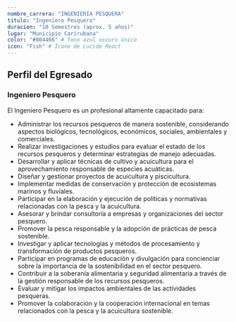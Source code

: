 ```yaml
---
nombre_carrera: "INGENIERÍA PESQUERA"
titulo: "Ingeniero Pesquero"
duracion: "10 Semestres (aprox. 5 años)"
lugar: "Municipio Carirubana"
color: "#004466" # Tono azul oscuro único
icon: "Fish" # Ícono de Lucide React
---
```


## Perfil del Egresado

### Ingeniero Pesquero
El Ingeniero Pesquero es un profesional altamente capacitado para:

- Administrar los recursos pesqueros de manera sostenible, considerando aspectos biológicos, tecnológicos, económicos, sociales, ambientales y comerciales.
- Realizar investigaciones y estudios para evaluar el estado de los recursos pesqueros y determinar estrategias de manejo adecuadas.
- Desarrollar y aplicar técnicas de cultivo y acuicultura para el aprovechamiento responsable de especies acuáticas.
- Diseñar y gestionar proyectos de acuicultura y piscicultura.
- Implementar medidas de conservación y protección de ecosistemas marinos y fluviales.
- Participar en la elaboración y ejecución de políticas y normativas relacionadas con la pesca y la acuicultura.
- Asesorar y brindar consultoría a empresas y organizaciones del sector pesquero.
- Promover la pesca responsable y la adopción de prácticas de pesca sostenible.
- Investigar y aplicar tecnologías y métodos de procesamiento y transformación de productos pesqueros.
- Participar en programas de educación y divulgación para concienciar sobre la importancia de la sostenibilidad en el sector pesquero.
- Contribuir a la soberanía alimentaria y seguridad alimentaria a través de la gestión responsable de los recursos pesqueros.
- Evaluar y mitigar los impactos ambientales de las actividades pesqueras.
- Promover la colaboración y la cooperación internacional en temas relacionados con la pesca y la acuicultura sostenible.
